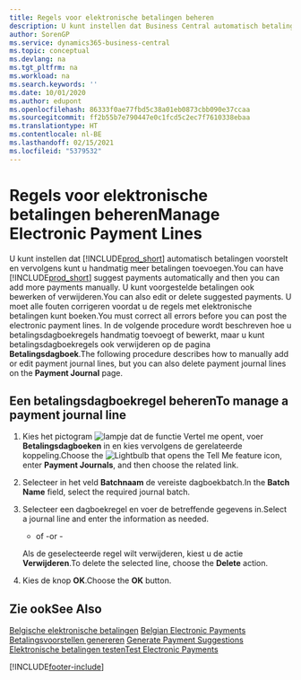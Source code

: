 ```yaml
---
title: Regels voor elektronische betalingen beheren
description: U kunt instellen dat Business Central automatisch betalingen voorstelt en vervolgens kunt u handmatig meer betalingen toevoegen. U kunt voorgestelde betalingen ook bewerken of verwijderen.
author: SorenGP
ms.service: dynamics365-business-central
ms.topic: conceptual
ms.devlang: na
ms.tgt_pltfrm: na
ms.workload: na
ms.search.keywords: ''
ms.date: 10/01/2020
ms.author: edupont
ms.openlocfilehash: 86333f0ae77fbd5c38a01eb0873cbb090e37ccaa
ms.sourcegitcommit: ff2b55b7e790447e0c1fcd5c2ec7f7610338ebaa
ms.translationtype: HT
ms.contentlocale: nl-BE
ms.lasthandoff: 02/15/2021
ms.locfileid: "5379532"
---
```

# <a name="manage-electronic-payment-lines"></a><span data-ttu-id="d97f4-104">Regels voor elektronische betalingen beheren</span><span class="sxs-lookup"><span data-stu-id="d97f4-104">Manage Electronic Payment Lines</span></span>
<span data-ttu-id="d97f4-105">U kunt instellen dat [!INCLUDE[prod_short](../../includes/prod_short.md)] automatisch betalingen voorstelt en vervolgens kunt u handmatig meer betalingen toevoegen.</span><span class="sxs-lookup"><span data-stu-id="d97f4-105">You can have [!INCLUDE[prod_short](../../includes/prod_short.md)] suggest payments automatically and then you can add more payments manually.</span></span> <span data-ttu-id="d97f4-106">U kunt voorgestelde betalingen ook bewerken of verwijderen.</span><span class="sxs-lookup"><span data-stu-id="d97f4-106">You can also edit or delete suggested payments.</span></span> <span data-ttu-id="d97f4-107">U moet alle fouten corrigeren voordat u de regels met elektronische betalingen kunt boeken.</span><span class="sxs-lookup"><span data-stu-id="d97f4-107">You must correct all errors before you can post the electronic payment lines.</span></span> <span data-ttu-id="d97f4-108">In de volgende procedure wordt beschreven hoe u betalingsdagboekregels handmatig toevoegt of bewerkt, maar u kunt betalingsdagboekregels ook verwijderen op de pagina **Betalingsdagboek**.</span><span class="sxs-lookup"><span data-stu-id="d97f4-108">The following procedure describes how to manually add or edit payment journal lines, but you can also delete payment journal lines on the **Payment Journal** page.</span></span>  

## <a name="to-manage-a-payment-journal-line"></a><span data-ttu-id="d97f4-109">Een betalingsdagboekregel beheren</span><span class="sxs-lookup"><span data-stu-id="d97f4-109">To manage a payment journal line</span></span>  

1.  <span data-ttu-id="d97f4-110">Kies het pictogram ![lampje dat de functie Vertel me opent](../../media/ui-search/search_small.png "Vertel me wat u wilt doen"), voer **Betalingsdagboeken** in en kies vervolgens de gerelateerde koppeling.</span><span class="sxs-lookup"><span data-stu-id="d97f4-110">Choose the ![Lightbulb that opens the Tell Me feature](../../media/ui-search/search_small.png "Tell me what you want to do") icon, enter **Payment Journals**, and then choose the related link.</span></span>  
2.  <span data-ttu-id="d97f4-111">Selecteer in het veld **Batchnaam** de vereiste dagboekbatch.</span><span class="sxs-lookup"><span data-stu-id="d97f4-111">In the **Batch Name** field, select the required journal batch.</span></span>  
3.  <span data-ttu-id="d97f4-112">Selecteer een dagboekregel en voer de betreffende gegevens in.</span><span class="sxs-lookup"><span data-stu-id="d97f4-112">Select a journal line and enter the information as needed.</span></span>  

     - <span data-ttu-id="d97f4-113">of -</span><span class="sxs-lookup"><span data-stu-id="d97f4-113">or -</span></span>  

    <span data-ttu-id="d97f4-114">Als de geselecteerde regel wilt verwijderen, kiest u de actie **Verwijderen**.</span><span class="sxs-lookup"><span data-stu-id="d97f4-114">To delete the selected line, choose the **Delete** action.</span></span>  

4.  <span data-ttu-id="d97f4-115">Kies de knop **OK**.</span><span class="sxs-lookup"><span data-stu-id="d97f4-115">Choose the **OK** button.</span></span>  

## <a name="see-also"></a><span data-ttu-id="d97f4-116">Zie ook</span><span class="sxs-lookup"><span data-stu-id="d97f4-116">See Also</span></span>  
 <span data-ttu-id="d97f4-117">[Belgische elektronische betalingen](belgian-electronic-payments.md) </span><span class="sxs-lookup"><span data-stu-id="d97f4-117">[Belgian Electronic Payments](belgian-electronic-payments.md) </span></span>  
 <span data-ttu-id="d97f4-118">[Betalingsvoorstellen genereren](how-to-generate-payment-suggestions.md) </span><span class="sxs-lookup"><span data-stu-id="d97f4-118">[Generate Payment Suggestions](how-to-generate-payment-suggestions.md) </span></span>  
 [<span data-ttu-id="d97f4-119">Elektronische betalingen testen</span><span class="sxs-lookup"><span data-stu-id="d97f4-119">Test Electronic Payments</span></span>](how-to-test-electronic-payments.md)


[!INCLUDE[footer-include](../../includes/footer-banner.md)]